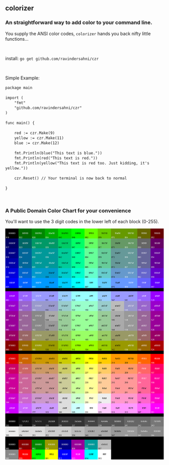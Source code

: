 ## colorizer

### An straightforward way to add color to your command line.

You supply the ANSI color codes, `colorizer` hands you back nifty little functions...

<br>

install: `go get github.com/ravindersahni/czr`

<br>

Simple Example:

	package main

	import (
		"fmt"
		"github.com/ravindersahni/czr"
	)
	
	func main() {
	
		red := czr.Make(9)
		yellow := czr.Make(11)
		blue := czr.Make(12)
    
		fmt.Println(blue("This text is blue."))
		fmt.Println(red("This text is red."))
		fmt.Println(yellow("This text is red too. Just kidding, it's yellow."))
	
		czr.Reset() // Your terminal is now back to normal
	
	}
	
<br>

### A Public Domain Color Chart for your convenience

You'll want to use the 3 digit codes in the lower left of each block (0-255).


![256 color chart](Xterm_256color_chart.gif?raw=true)
